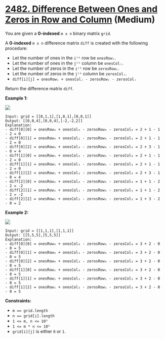 # [2482. Difference Between Ones and Zeros in Row and Column][link] (Medium)

[link]: https://leetcode.com/problems/difference-between-ones-and-zeros-in-row-and-column/

You are given a **0-indexed** `m x n` binary matrix `grid`.

A **0-indexed** `m x n` difference matrix `diff` is created with the following procedure:

- Let the number of ones in the `iᵗʰ` row be `onesRowᵢ`.
- Let the number of ones in the `jᵗʰ` column be `onesColⱼ`.
- Let the number of zeros in the `iᵗʰ` row be `zerosRowᵢ`.
- Let the number of zeros in the `jᵗʰ` column be `zerosColⱼ`.
- `diff[i][j] = onesRowᵢ + onesColⱼ - zerosRowᵢ - zerosColⱼ`

Return the difference matrix  `diff`.

**Example 1:**

![](https://assets.leetcode.com/uploads/2022/11/06/image-20221106171729-5.png)

```
Input: grid = [[0,1,1],[1,0,1],[0,0,1]]
Output: [[0,0,4],[0,0,4],[-2,-2,2]]
Explanation:
- diff[0][0] = onesRow₀ + onesCol₀ - zerosRow₀ - zerosCol₀ = 2 + 1 - 1 - 2 = 0
- diff[0][1] = onesRow₀ + onesCol₁ - zerosRow₀ - zerosCol₁ = 2 + 1 - 1 - 2 = 0
- diff[0][2] = onesRow₀ + onesCol₂ - zerosRow₀ - zerosCol₂ = 2 + 3 - 1 - 0 = 4
- diff[1][0] = onesRow₁ + onesCol₀ - zerosRow₁ - zerosCol₀ = 2 + 1 - 1 - 2 = 0
- diff[1][1] = onesRow₁ + onesCol₁ - zerosRow₁ - zerosCol₁ = 2 + 1 - 1 - 2 = 0
- diff[1][2] = onesRow₁ + onesCol₂ - zerosRow₁ - zerosCol₂ = 2 + 3 - 1 - 0 = 4
- diff[2][0] = onesRow₂ + onesCol₀ - zerosRow₂ - zerosCol₀ = 1 + 1 - 2 - 2 = -2
- diff[2][1] = onesRow₂ + onesCol₁ - zerosRow₂ - zerosCol₁ = 1 + 1 - 2 - 2 = -2
- diff[2][2] = onesRow₂ + onesCol₂ - zerosRow₂ - zerosCol₂ = 1 + 3 - 2 - 0 = 2
```

**Example 2:**

![](https://assets.leetcode.com/uploads/2022/11/06/image-20221106171747-6.png)

```
Input: grid = [[1,1,1],[1,1,1]]
Output: [[5,5,5],[5,5,5]]
Explanation:
- diff[0][0] = onesRow₀ + onesCol₀ - zerosRow₀ - zerosCol₀ = 3 + 2 - 0 - 0 = 5
- diff[0][1] = onesRow₀ + onesCol₁ - zerosRow₀ - zerosCol₁ = 3 + 2 - 0 - 0 = 5
- diff[0][2] = onesRow₀ + onesCol₂ - zerosRow₀ - zerosCol₂ = 3 + 2 - 0 - 0 = 5
- diff[1][0] = onesRow₁ + onesCol₀ - zerosRow₁ - zerosCol₀ = 3 + 2 - 0 - 0 = 5
- diff[1][1] = onesRow₁ + onesCol₁ - zerosRow₁ - zerosCol₁ = 3 + 2 - 0 - 0 = 5
- diff[1][2] = onesRow₁ + onesCol₂ - zerosRow₁ - zerosCol₂ = 3 + 2 - 0 - 0 = 5
```

**Constraints:**

- `m == grid.length`
- `n == grid[i].length`
- `1 <= m, n <= 10⁵`
- `1 <= m * n <= 10⁵`
- `grid[i][j]` is either `0` or `1`.
